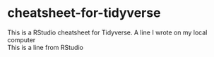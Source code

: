 # cheatsheet-for-tidyverse
This is a RStudio cheatsheet for Tidyverse.
A line I wrote on my local computer  
This is a line from RStudio

